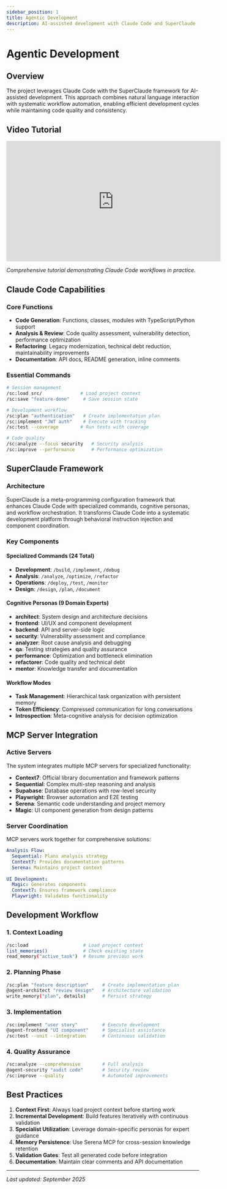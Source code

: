 ```yaml
---
sidebar_position: 1
title: Agentic Development
description: AI-assisted development with Claude Code and SuperClaude
---
```


# Agentic Development

## Overview

The project leverages Claude Code with the SuperClaude framework for AI-assisted development. This approach combines natural language interaction with systematic workflow automation, enabling efficient development cycles while maintaining code quality and consistency.

## Video Tutorial

<iframe width="560" height="315" src="https://www.youtube.com/embed/amEUIuBKwvg?si=vud7gXUWbCIfRuAm&start=383" title="YouTube video player" frameborder="0" allow="accelerometer; autoplay; clipboard-write; encrypted-media; gyroscope; picture-in-picture; web-share" referrerpolicy="strict-origin-when-cross-origin" allowfullscreen></iframe>

*Comprehensive tutorial demonstrating Claude Code workflows in practice.*

## Claude Code Capabilities

### Core Functions
- **Code Generation**: Functions, classes, modules with TypeScript/Python support
- **Analysis & Review**: Code quality assessment, vulnerability detection, performance optimization
- **Refactoring**: Legacy modernization, technical debt reduction, maintainability improvements
- **Documentation**: API docs, README generation, inline comments

### Essential Commands
```bash
# Session management
/sc:load src/              # Load project context
/sc:save "feature-done"     # Save session state

# Development workflow  
/sc:plan "authentication"   # Create implementation plan
/sc:implement "JWT auth"    # Execute with tracking
/sc:test --coverage        # Run tests with coverage

# Code quality
/sc:analyze --focus security   # Security analysis
/sc:improve --performance      # Performance optimization
```

## SuperClaude Framework

### Architecture

SuperClaude is a meta-programming configuration framework that enhances Claude Code with specialized commands, cognitive personas, and workflow orchestration. It transforms Claude Code into a systematic development platform through behavioral instruction injection and component coordination.

### Key Components

#### Specialized Commands (24 Total)
- **Development**: `/build`, `/implement`, `/debug`
- **Analysis**: `/analyze`, `/optimize`, `/refactor`
- **Operations**: `/deploy`, `/test`, `/monitor`
- **Design**: `/design`, `/plan`, `/document`

#### Cognitive Personas (9 Domain Experts)
- **architect**: System design and architecture decisions
- **frontend**: UI/UX and component development
- **backend**: API and server-side logic
- **security**: Vulnerability assessment and compliance
- **analyzer**: Root cause analysis and debugging
- **qa**: Testing strategies and quality assurance
- **performance**: Optimization and bottleneck elimination
- **refactorer**: Code quality and technical debt
- **mentor**: Knowledge transfer and documentation

#### Workflow Modes
- **Task Management**: Hierarchical task organization with persistent memory
- **Token Efficiency**: Compressed communication for long conversations
- **Introspection**: Meta-cognitive analysis for decision optimization

## MCP Server Integration

### Active Servers

The system integrates multiple MCP servers for specialized functionality:

- **Context7**: Official library documentation and framework patterns
- **Sequential**: Complex multi-step reasoning and analysis
- **Supabase**: Database operations with row-level security
- **Playwright**: Browser automation and E2E testing
- **Serena**: Semantic code understanding and project memory
- **Magic**: UI component generation from design patterns

### Server Coordination

MCP servers work together for comprehensive solutions:
```yaml
Analysis Flow:
  Sequential: Plans analysis strategy
  Context7: Provides documentation patterns
  Serena: Maintains project context
  
UI Development:
  Magic: Generates components
  Context7: Ensures framework compliance
  Playwright: Validates functionality
```

## Development Workflow

### 1. Context Loading
```bash
/sc:load                    # Load project context
list_memories()             # Check existing state
read_memory("active_task")  # Resume previous work
```

### 2. Planning Phase
```bash
/sc:plan "feature description"     # Create implementation plan
@agent-architect "review design"   # Architecture validation
write_memory("plan", details)      # Persist strategy
```

### 3. Implementation
```bash
/sc:implement "user story"         # Execute development
@agent-frontend "UI component"     # Specialist assistance
/sc:test --unit --integration      # Continuous validation
```

### 4. Quality Assurance
```bash
/sc:analyze --comprehensive        # Full analysis
@agent-security "audit code"       # Security review
/sc:improve --quality              # Automated improvements
```

## Best Practices

1. **Context First**: Always load project context before starting work
2. **Incremental Development**: Build features iteratively with continuous validation
3. **Specialist Utilization**: Leverage domain-specific personas for expert guidance
4. **Memory Persistence**: Use Serena MCP for cross-session knowledge retention
5. **Validation Gates**: Test all generated code before integration
6. **Documentation**: Maintain clear comments and API documentation

---

*Last updated: September 2025*